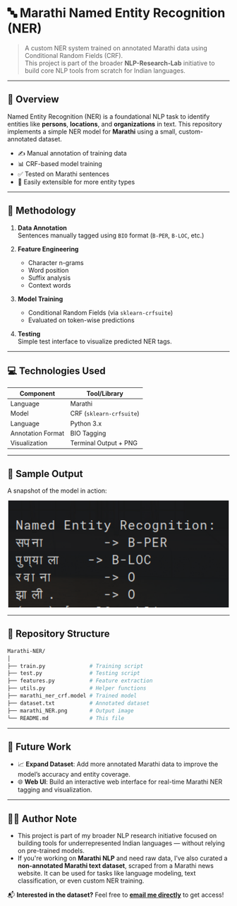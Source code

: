 # 🔤 Marathi Named Entity Recognition (NER)

> A custom NER system trained on annotated Marathi data using Conditional Random Fields (CRF).  
> This project is part of the broader **NLP-Research-Lab** initiative to build core NLP tools from scratch for Indian languages.

---

## 🚀 Overview

Named Entity Recognition (NER) is a foundational NLP task to identify entities like **persons**, **locations**, and **organizations** in text. This repository implements a simple NER model for **Marathi** using a small, custom-annotated dataset.

- ✍️ Manual annotation of training data
- 📊 CRF-based model training
- ✅ Tested on Marathi sentences
- 📄 Easily extensible for more entity types

---

## 🧠 Methodology

1. **Data Annotation**  
   Sentences manually tagged using `BIO` format (`B-PER`, `B-LOC`, etc.)

2. **Feature Engineering**  
   - Character n-grams  
   - Word position  
   - Suffix analysis  
   - Context words  

3. **Model Training**  
   - Conditional Random Fields (via `sklearn-crfsuite`)  
   - Evaluated on token-wise predictions

4. **Testing**  
   Simple test interface to visualize predicted NER tags.

---

## 💻 Technologies Used

| Component       | Tool/Library         |
|----------------|----------------------|
| Language        | Marathi              |
| Model           | CRF (`sklearn-crfsuite`) |
| Language        | Python 3.x           |
| Annotation Format | BIO Tagging        |
| Visualization   | Terminal Output + PNG |

---

## 📸 Sample Output

A snapshot of the model in action:

<p align="center">
  <img src="marathi_NER.png" alt="Marathi NER Output" width="500"/>
</p>

---

## 📂 Repository Structure

```bash
Marathi-NER/
│
├── train.py              # Training script
├── test.py               # Testing script
├── features.py           # Feature extraction
├── utils.py              # Helper functions
├── marathi_ner_crf.model # Trained model
├── dataset.txt           # Annotated dataset
├── marathi_NER.png       # Output image
└── README.md             # This file
```

--- 

## 🔮 Future Work

- 📈 **Expand Dataset**: Add more annotated Marathi data to improve the model’s accuracy and entity coverage.
- 🌐 **Web UI**: Build an interactive web interface for real-time Marathi NER tagging and visualization.

---

## 👨‍🔬 Author Note

- This project is part of my broader NLP research initiative focused on building tools for underrepresented Indian languages — without relying on pre-trained models.
- If you're working on **Marathi NLP** and need raw data, I’ve also curated a **non-annotated Marathi text dataset**, scraped from a Marathi news website. It can be used for tasks like language modeling, text classification, or even custom NER training.

📬 **Interested in the dataset?** Feel free to [**email me directly**](mailto:deshpandeatul05gmail.com) to get access!
